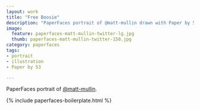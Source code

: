 ```yaml
---
layout: work
title: "Free Boosie"
description: "PaperFaces portrait of @matt-mullin drawn with Paper by 53 on an iPad."
image: 
  feature: paperfaces-matt-mullin-twitter-lg.jpg
  thumb: paperfaces-matt-mullin-twitter-150.jpg
category: paperfaces
tags: 
- portrait
- illustration
- Paper by 53

---
```


PaperFaces portrait of [@matt-mullin](http://twitter.com/matt-mullin).

{% include paperfaces-boilerplate.html %}